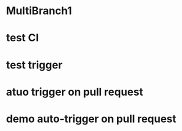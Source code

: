 # MultiBranch1
# test CI
# 
# test trigger
#  atuo trigger on pull request
# demo auto-trigger on pull request
